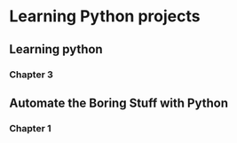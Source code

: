 # Learning Python projects
## Learning python
### Chapter 3
## Automate the Boring Stuff with Python
### Chapter 1